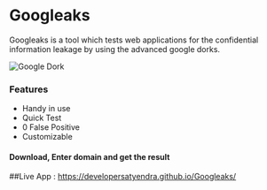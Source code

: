 # Googleaks
Googleaks is a tool which tests web applications for the confidential information leakage by using the advanced google dorks.

![Google Dork](https://pbs.twimg.com/media/DT3TvbaVMAEAjyO.jpg "Googleaks")

### Features
* Handy in use
* Quick Test
* 0 False Positive
* Customizable

#### Download, Enter domain and get the result

##Live App : https://developersatyendra.github.io/Googleaks/
